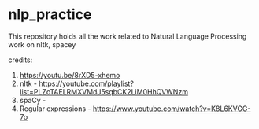 # nlp_practice
This repository holds all the work related to Natural Language Processing work on nltk, spacey


credits: 
1) https://youtu.be/8rXD5-xhemo
2) nltk - https://youtube.com/playlist?list=PLZoTAELRMXVMdJ5sqbCK2LiM0HhQVWNzm
3) spaCy - 
4) Regular expressions - https://www.youtube.com/watch?v=K8L6KVGG-7o
